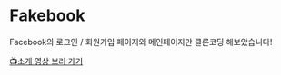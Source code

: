 # Fakebook

Facebook의 로그인 / 회원가입 페이지와 메인페이지만 클론코딩 해보았습니다!

[📺소개 영상 보러 가기](https://www.youtube.com/watch?v=CBZ22u1n6HU{:target="_blank"})
